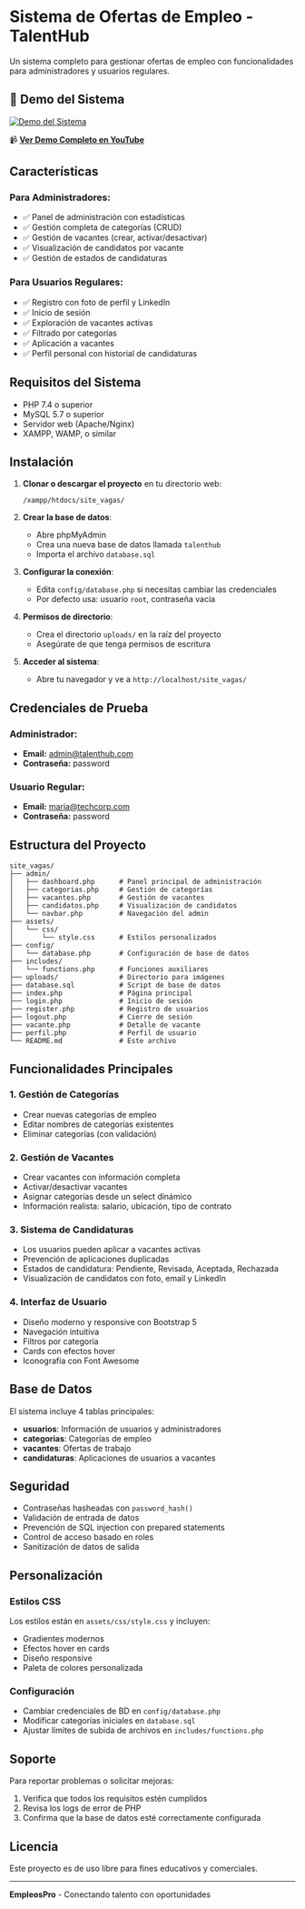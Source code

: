 # Sistema de Ofertas de Empleo - TalentHub

Un sistema completo para gestionar ofertas de empleo con funcionalidades para administradores y usuarios regulares.

## 🎥 Demo del Sistema

[![Demo del Sistema](https://img.youtube.com/vi/JC_BZRq7N7k/0.jpg)](https://youtu.be/JC_BZRq7N7k)

📹 **[Ver Demo Completo en YouTube](https://youtu.be/JC_BZRq7N7k)**

## Características

### Para Administradores:
- ✅ Panel de administración con estadísticas
- ✅ Gestión completa de categorías (CRUD)
- ✅ Gestión de vacantes (crear, activar/desactivar)
- ✅ Visualización de candidatos por vacante
- ✅ Gestión de estados de candidaturas

### Para Usuarios Regulares:
- ✅ Registro con foto de perfil y LinkedIn
- ✅ Inicio de sesión
- ✅ Exploración de vacantes activas
- ✅ Filtrado por categorías
- ✅ Aplicación a vacantes
- ✅ Perfil personal con historial de candidaturas

## Requisitos del Sistema

- PHP 7.4 o superior
- MySQL 5.7 o superior
- Servidor web (Apache/Nginx)
- XAMPP, WAMP, o similar

## Instalación

1. **Clonar o descargar el proyecto** en tu directorio web:
   ```
   /xampp/htdocs/site_vagas/
   ```

2. **Crear la base de datos**:
   - Abre phpMyAdmin
   - Crea una nueva base de datos llamada `talenthub`
   - Importa el archivo `database.sql`

3. **Configurar la conexión**:
   - Edita `config/database.php` si necesitas cambiar las credenciales
   - Por defecto usa: usuario `root`, contraseña vacía

4. **Permisos de directorio**:
   - Crea el directorio `uploads/` en la raíz del proyecto
   - Asegúrate de que tenga permisos de escritura

5. **Acceder al sistema**:
   - Abre tu navegador y ve a `http://localhost/site_vagas/`

## Credenciales de Prueba

### Administrador:
- **Email:** admin@talenthub.com
- **Contraseña:** password

### Usuario Regular:
- **Email:** maria@techcorp.com
- **Contraseña:** password

## Estructura del Proyecto

```
site_vagas/
├── admin/
│   ├── dashboard.php      # Panel principal de administración
│   ├── categorias.php     # Gestión de categorías
│   ├── vacantes.php       # Gestión de vacantes
│   ├── candidatos.php     # Visualización de candidatos
│   └── navbar.php         # Navegación del admin
├── assets/
│   └── css/
│       └── style.css      # Estilos personalizados
├── config/
│   └── database.php       # Configuración de base de datos
├── includes/
│   └── functions.php      # Funciones auxiliares
├── uploads/               # Directorio para imágenes
├── database.sql           # Script de base de datos
├── index.php              # Página principal
├── login.php              # Inicio de sesión
├── register.php           # Registro de usuarios
├── logout.php             # Cierre de sesión
├── vacante.php            # Detalle de vacante
├── perfil.php             # Perfil de usuario
└── README.md              # Este archivo
```

## Funcionalidades Principales

### 1. Gestión de Categorías
- Crear nuevas categorías de empleo
- Editar nombres de categorías existentes
- Eliminar categorías (con validación)

### 2. Gestión de Vacantes
- Crear vacantes con información completa
- Activar/desactivar vacantes
- Asignar categorías desde un select dinámico
- Información realista: salario, ubicación, tipo de contrato

### 3. Sistema de Candidaturas
- Los usuarios pueden aplicar a vacantes activas
- Prevención de aplicaciones duplicadas
- Estados de candidatura: Pendiente, Revisada, Aceptada, Rechazada
- Visualización de candidatos con foto, email y LinkedIn

### 4. Interfaz de Usuario
- Diseño moderno y responsive con Bootstrap 5
- Navegación intuitiva
- Filtros por categoría
- Cards con efectos hover
- Iconografía con Font Awesome

## Base de Datos

El sistema incluye 4 tablas principales:

- **usuarios**: Información de usuarios y administradores
- **categorias**: Categorías de empleo
- **vacantes**: Ofertas de trabajo
- **candidaturas**: Aplicaciones de usuarios a vacantes

## Seguridad

- Contraseñas hasheadas con `password_hash()`
- Validación de entrada de datos
- Prevención de SQL injection con prepared statements
- Control de acceso basado en roles
- Sanitización de datos de salida

## Personalización

### Estilos CSS
Los estilos están en `assets/css/style.css` y incluyen:
- Gradientes modernos
- Efectos hover en cards
- Diseño responsive
- Paleta de colores personalizada

### Configuración
- Cambiar credenciales de BD en `config/database.php`
- Modificar categorías iniciales en `database.sql`
- Ajustar límites de subida de archivos en `includes/functions.php`

## Soporte

Para reportar problemas o solicitar mejoras:
1. Verifica que todos los requisitos estén cumplidos
2. Revisa los logs de error de PHP
3. Confirma que la base de datos esté correctamente configurada

## Licencia

Este proyecto es de uso libre para fines educativos y comerciales.

---

**EmpleosPro** - Conectando talento con oportunidades 